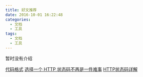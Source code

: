 ```yaml
---
title: 好文推荐
date: 2016-10-01 16:22:48
categories: 
  - 文档
  - 工具
tags: 
  - 文档
  - 工具
---
```


暂时没有介绍
<!--more-->
[代码格式](aaaaaaaaaa)
[选择一个 HTTP 状态码不再是一件难事](http://www.75team.com/post/choosing-an-http-status-code-stop-making-it-hard-8211-racksburg.html)
[HTTP状态码详解](http://tool.oschina.net/commons?type=5)
